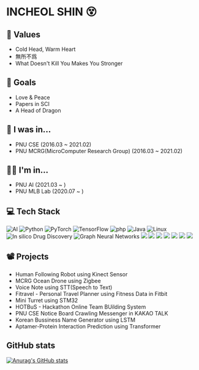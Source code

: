 # INCHEOL SHIN 😵


## 🧠 Values 
* Cold Head, Warm Heart
* 無所不爲
* What Doesn't Kill You Makes You Stronger

## 🥅 Goals
* Love & Peace
* Papers in SCI
* A Head of Dragon

## 🤸 I was in...
* PNU CSE (2016.03 ~ 2021.02)
* PNU MCRG(MicroComputer Research Group) (2016.03 ~ 2021.02)

## 🏃‍♂️ I'm in...
* PNU AI (2021.03 ~ )
* PNU MLB Lab (2020.07 ~ )

## 💻 Tech Stack 

<img alt="AI" src ="https://img.shields.io/badge/AI-F37626?logo=Jupyter&logoColor=white"/>  <img alt="Python" src ="https://img.shields.io/badge/Python-3776AB.svg?logo=Python&logoColor=white"/> <img alt="PyTorch" src ="https://img.shields.io/badge/PyTorch-EE4C2C.svg?logo=PyTorch&logoColor=white"/> <img alt="TensorFlow" src ="https://img.shields.io/badge/TensorFlow-FF6F00.svg?logo=TensorFlow&logoColor=white"/> <img alt="php" src ="https://img.shields.io/badge/php-777BB4.svg?logo=php&logoColor=white"/> <img alt="Java" src ="https://img.shields.io/badge/Java-007396.svg?logo=Java&logoColor=white"/> <img alt="Linux" src ="https://img.shields.io/badge/Linux-FCC624.svg?logo=Linux&logoColor=white"/> <img alt=" In silico Drug Discovery" src ="https://img.shields.io/badge/In silico Drug Discovery-252B2D?logo=Nucleo&logoColor=white"/> <img alt="Graph Neural Networks" src ="https://img.shields.io/badge/Graph Neural Networks-1A2477?logo=GraphQL&logoColor=white"/> <img src="https://img.shields.io/badge/MySQL-4479A1?logo=mysql&logoColor=white"> <img src="https://img.shields.io/badge/Docker-2496ED?logo=Docker&logoColor=white"> <img src="https://img.shields.io/badge/Kubernetes-326CE5?logo=Kubernetes&logoColor=white"> <img src="https://img.shields.io/badge/Transformer-DD0B78?logo=Starship&logoColor=white"> <img src="https://img.shields.io/badge/NLP-E50914?logo=netflix&logoColor=white"> <img src="https://img.shields.io/badge/Machine Learning-D9272E?logo=mega&logoColor=white"> <img src="https://img.shields.io/badge/C/C++-00599C?logo=C&logoColor=white"> 

## 📽️ Projects
* Human Following Robot using Kinect Sensor
* MCRG Ocean Drone using Zigbee
* Voice Note using STT(Speech to Text)
* Fitravel - Personal Travel Planner using Fitness Data in Fitbit
* Mini Turret using STM32
* HOTBuS - Hackathon Online Team BUilding System
* PNU CSE Notice Board Crawling Messenger in KAKAO TALK
* Korean Bussiness Name Generator using LSTM
* Aptamer-Protein Interaction Prediction using Transformer

## GitHub stats
[![Anurag's GitHub stats](https://github-readme-stats.vercel.app/api?username=godic97)](https://github.com/깃허브아이디/github-readme-stats)
<!--
**godic97/godic97** is a ✨ _special_ ✨ repository because its `README.md` (this file) appears on your GitHub profile.
